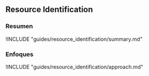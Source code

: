 ## Resource Identification

### Resumen

!INCLUDE "guides/resource_identification/summary.md"

### Enfoques

!INCLUDE "guides/resource_identification/approach.md"
